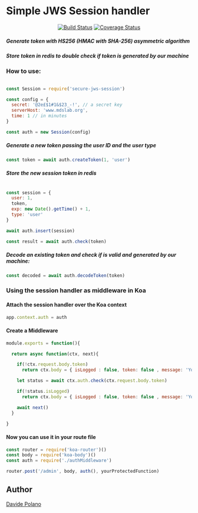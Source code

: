 # Simple JWS Session handler

<div align="center">

[![Build Status](https://travis-ci.org/davidep87/secure-jws-session.svg?branch=master)](https://travis-ci.org/davidep87/secure-jws-session)
[![Coverage Status](https://coveralls.io/repos/github/davidep87/secure-jws-session/badge.svg?branch=master)](https://coveralls.io/github/davidep87/secure-jws-session?branch=master)
</div>

##### Generate token with HS256 (HMAC with SHA-256) asymmetric algorithm
##### Store token in redis to double check if token is generated by our machine


### How to use:

```javascript

const Session = require('secure-jws-session')

const config = {
  secret: '@2e£$1#1&$23_-!', // a secret key
  serverHost: 'www.mdslab.org',
  time: 1 // in minutes
}

const auth = new Session(config)
```

##### Generate a new token passing the user ID and the user type

```javascript
const token = await auth.createToken(1, 'user')
```

##### Store the new session token in redis

```javascript

const session = {
  user: 1,
  token,
  exp: new Date().getTime() + 1,
  type: 'user'
}

await auth.insert(session)

const result = await auth.check(token)
```

##### Decode an existing token and check if is valid and generated by our machine:

```javascript
const decoded = await auth.decodeToken(token)
```

### Using the session handler as middleware in Koa
#### Attach the session handler over the Koa context

```javascript
app.context.auth = auth
```

#### Create a Middleware

```javascript
module.exports = function(){

  return async function(ctx, next){

    if(!ctx.request.body.token)
      return ctx.body = { isLogged : false, token: false , message: 'You must provide a token for this route' }

    let status = await ctx.auth.check(ctx.request.body.token)

    if(!status.isLogged)
      return ctx.body = { isLogged : false, token: false , message: 'You are not logged in please do the log-in again' }

    await next()
  }

}
```

#### Now you can use it in your route file

```javascript
const router = require('koa-router')()
const body = require('koa-body')()
const auth = require('./authMiddleware')

router.post('/admin', body, auth(), yourProtectedFunction)
```

## Author
<a target="_blank" href="https://www.mdslab.org">Davide Polano</a>
